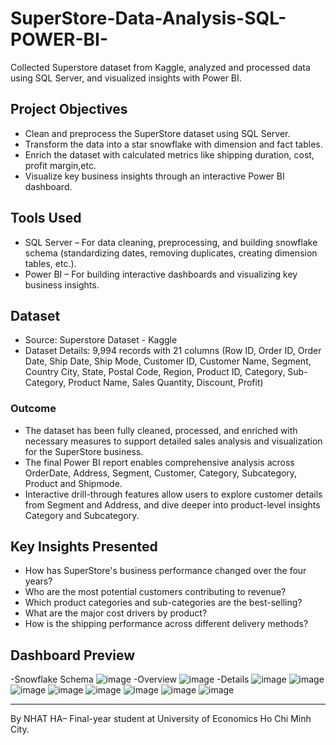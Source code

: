 # SuperStore-Data-Analysis-SQL-POWER-BI-

Collected Superstore dataset from Kaggle, analyzed and processed data using SQL Server, and visualized insights with Power BI.

## Project Objectives

- Clean and preprocess the SuperStore dataset using SQL Server.
- Transform the data into a star snowflake with dimension and fact tables.
- Enrich the dataset with calculated metrics like shipping duration, cost, profit margin,etc.
- Visualize key business insights through an interactive Power BI dashboard.

## Tools Used

- SQL Server – For data cleaning, preprocessing, and building snowflake schema (standardizing dates, removing duplicates, creating dimension tables, etc.).
- Power BI – For building interactive dashboards and visualizing key business insights.

## Dataset

- Source: Superstore Dataset - Kaggle
- Dataset Details: 9,994 records with 21 columns (Row ID, Order ID,	Order Date,	Ship Date,	Ship Mode,	Customer ID,	Customer Name,	Segment,	Country	City,	State,	Postal Code,	Region,	Product ID,	Category,	Sub-Category,	Product Name,	Sales	Quantity,	Discount,	Profit)

### Outcome

- The dataset has been fully cleaned, processed, and enriched with necessary measures to support detailed sales analysis and visualization for the SuperStore business.
- The final Power BI report enables comprehensive analysis across OrderDate, Address, Segment, Customer, Category, Subcategory, Product and Shipmode.
- Interactive drill-through features allow users to explore customer details from Segment and Address, and dive deeper into product-level insights Category and Subcategory.

## Key Insights Presented

- How has SuperStore's business performance changed over the four years?
- Who are the most potential customers contributing to revenue?
- Which product categories and sub-categories are the best-selling?
- What are the major cost drivers by product?
- How is the shipping performance across different delivery methods?
  
## Dashboard Preview 

-Snowflake Schema
![image](https://github.com/user-attachments/assets/21300dce-446d-48b5-a8fa-4d1456578cf8)
-Overview
![image](https://github.com/user-attachments/assets/fff3db6a-afe0-4e1d-8414-d1d90f18c0ce)
-Details
![image](https://github.com/user-attachments/assets/9dfa8ddb-1a96-4cb3-bcf5-561d8491a530)
![image](https://github.com/user-attachments/assets/5d9e9bf5-662e-4151-a29c-1877a2a6c8f0)
![image](https://github.com/user-attachments/assets/b4df0c97-c46d-4a9e-8f0f-643731ce2511)
![image](https://github.com/user-attachments/assets/c9578b2d-d9a9-4c6f-bf4d-7b25a08618b6)
![image](https://github.com/user-attachments/assets/ce28316a-7f17-43e5-9a41-b5a834fc7e83)
![image](https://github.com/user-attachments/assets/b1ec19db-6a78-4cd4-a88d-bdaf6a3cc4bf)
![image](https://github.com/user-attachments/assets/802a9498-ab23-4afc-84c9-58ebdd2ff7ce)
![image](https://github.com/user-attachments/assets/68e211d8-f94e-41e4-81f9-6750fea9cb28)

---
By NHAT HA– Final-year student at University of Economics Ho Chi Minh City.
